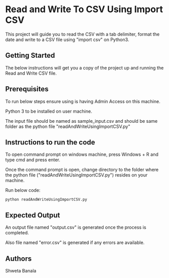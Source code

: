 # Read and Write To CSV Using Import CSV

This project will guide you to read the CSV with a tab delimiter, format the date and write to a CSV file using "import csv" on Python3.


## Getting Started
The below instructions will get you a copy of the project up and running the Read and Write CSV file. 

## Prerequisites
To run below steps ensure using is having Admin Access on this machine.

Python 3 to be installed on user machine.

The input file should be named as sample_input.csv and should be same folder as the python file "readAndWriteUsingImportCSV.py"

## Instructions to run the code

To open command prompt on windows machine, press Windows + R and type cmd and press enter.

Once the command prompt is open, change directory to the folder where the python file ("readAndWriteUsingImportCSV.py") resides on your machine.

Run below code:

```
python readAndWriteUsingImportCSV.py
```

## Expected Output
An output file named "output.csv" is generated once the process is completed. 

Also file named "error.csv" is generated if any errors are available.

## Authors
Shweta Banala

